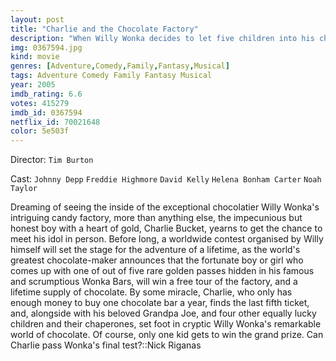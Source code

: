 ```yaml
---
layout: post
title: "Charlie and the Chocolate Factory"
description: "When Willy Wonka decides to let five children into his chocolate factory, he decides to release five golden tickets in five separate chocolate bars, causing complete mayhem. The tickets start to be found, with the fifth going to a very special boy, called Charlie Bucket. With his Grandpa, Charlie joins the rest of the children to experience the most amazing factory ever. But not everything goes to plan within the factory..."
img: 0367594.jpg
kind: movie
genres: [Adventure,Comedy,Family,Fantasy,Musical]
tags: Adventure Comedy Family Fantasy Musical 
year: 2005
imdb_rating: 6.6
votes: 415279
imdb_id: 0367594
netflix_id: 70021648
color: 5e503f
---
```

Director: `Tim Burton`  

Cast: `Johnny Depp` `Freddie Highmore` `David Kelly` `Helena Bonham Carter` `Noah Taylor` 

Dreaming of seeing the inside of the exceptional chocolatier Willy Wonka's intriguing candy factory, more than anything else, the impecunious but honest boy with a heart of gold, Charlie Bucket, yearns to get the chance to meet his idol in person. Before long, a worldwide contest organised by Willy himself will set the stage for the adventure of a lifetime, as the world's greatest chocolate-maker announces that the fortunate boy or girl who comes up with one of out of five rare golden passes hidden in his famous and scrumptious Wonka Bars, will win a free tour of the factory, and a lifetime supply of chocolate. By some miracle, Charlie, who only has enough money to buy one chocolate bar a year, finds the last fifth ticket, and, alongside with his beloved Grandpa Joe, and four other equally lucky children and their chaperones, set foot in cryptic Willy Wonka's remarkable world of chocolate. Of course, only one kid gets to win the grand prize. Can Charlie pass Wonka's final test?::Nick Riganas